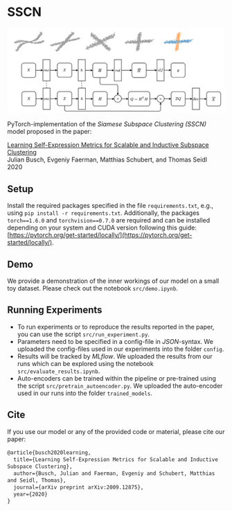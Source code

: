 # SSCN
![alt text](img/model.png)

PyTorch-implementation of the *Siamese Subspace Clustering (SSCN)* model proposed in the paper:

[Learning Self-Expression Metrics for Scalable and Inductive Subspace Clustering](https://arxiv.org/pdf/2009.12875.pdf)  
Julian Busch, Evgeniy Faerman, Matthias Schubert, and Thomas Seidl  
2020

## Setup
Install the required packages specified in the file `requirements.txt`, e.g., using `pip install -r requirements.txt`. Additionally, the packages `torch==1.6.0` and `torchvision==0.7.0` are required and can be installed depending on your system and CUDA version following this guide: [https://pytorch.org/get-started/locally/](https://pytorch.org/get-started/locally/).

## Demo
We provide a demonstration of the inner workings of our model on a small toy dataset. Please check out the notebook `src/demo.ipynb`.

## Running Experiments
- To run experiments or to reproduce the results reported in the paper, you can use the script `src/run_experiment.py`.
- Parameters need to be specified in a config-file in *JSON*-syntax. We uploaded the config-files used in our experiments into the folder `config`.
- Results will be tracked by *MLflow*. We uploaded the results from our runs which can be explored using the notebook `src/evaluate_results.ipynb`.
- Auto-encoders can be trained within the pipeline or pre-trained using the script `src/pretrain_autoencoder.py`. We uploaded the auto-encoder used in our runs into the folder `trained_models`.

## Cite
If you use our model or any of the provided code or material, please cite our paper:

```
@article{busch2020learning,
  title={Learning Self-Expression Metrics for Scalable and Inductive Subspace Clustering},
  author={Busch, Julian and Faerman, Evgeniy and Schubert, Matthias and Seidl, Thomas},
  journal={arXiv preprint arXiv:2009.12875},
  year={2020}
}
```
